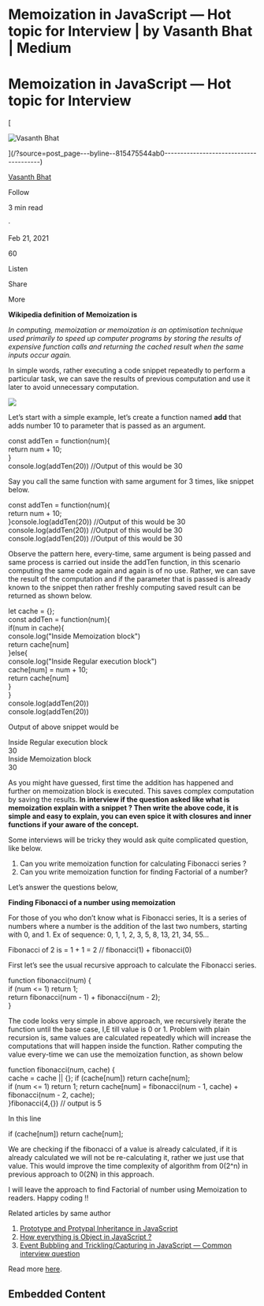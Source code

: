 # Memoization in JavaScript — Hot topic for Interview | by Vasanth Bhat | Medium

# Memoization in JavaScript — Hot topic for Interview

[

![Vasanth Bhat](https://miro.medium.com/v2/resize:fill:64:64/1*_7TuhO6i_Q8yHEAobs4WSg.jpeg)





](/?source=post_page---byline--815475544ab0---------------------------------------)

[Vasanth Bhat](/?source=post_page---byline--815475544ab0---------------------------------------)

Follow

3 min read

·

Feb 21, 2021

60

Listen

Share

More

**Wikipedia definition of Memoization is**

_In computing, memoization or memoization is an optimisation technique used primarily to speed up computer programs by storing the results of expensive function calls and returning the cached result when the same inputs occur again._

In simple words, rather executing a code snippet repeatedly to perform a particular task, we can save the results of previous computation and use it later to avoid unnecessary computation.

![](https://miro.medium.com/v2/resize:fit:875/1*XoXorT4DwkUDlqEWEaCH5A.jpeg)

Let’s start with a simple example, let’s create a function named **add** that adds number 10 to parameter that is passed as an argument.

const addTen = function(num){  
      return num + 10;  
}  
console.log(addTen(20)) //Output of this would be 30

Say you call the same function with same argument for 3 times, like snippet below.

const addTen = function(num){  
      return num + 10;  
}console.log(addTen(20)) //Output of this would be 30  
console.log(addTen(20)) //Output of this would be 30  
console.log(addTen(20)) //Output of this would be 30

Observe the pattern here, every-time, same argument is being passed and same process is carried out inside the addTen function, in this scenario computing the same code again and again is of no use. Rather, we can save the result of the computation and if the parameter that is passed is already known to the snippet then rather freshly computing saved result can be returned as shown below.

let cache = {};  
const addTen = function(num){  
        if(num in cache){  
          console.log("Inside Memoization block")  
          return cache\[num\]  
        }else{  
          console.log("Inside Regular execution block")  
          cache\[num\] = num + 10;  
          return cache\[num\]  
        }  
}  
console.log(addTen(20))  
console.log(addTen(20))

Output of above snippet would be

Inside Regular execution block  
30  
Inside Memoization block  
30

As you might have guessed, first time the addition has happened and further on memoization block is executed. This saves complex computation by saving the results. **In interview if the question asked like what is memoization explain with a snippet ? Then write the above code, it is simple and easy to explain, you can even spice it with closures and inner functions if your aware of the concept.**

Some interviews will be tricky they would ask quite complicated question, like below.

1.  Can you write memoization function for calculating Fibonacci series ?
2.  Can you write memoization function for finding Factorial of a number?

Let’s answer the questions below,

**Finding Fibonacci of a number using memoization**

For those of you who don’t know what is Fibonacci series, It is a series of numbers where a number is the addition of the last two numbers, starting with 0, and 1. Ex of sequence: 0, 1, 1, 2, 3, 5, 8, 13, 21, 34, 55…

Fibonacci of 2 is = 1 + 1 = 2 // fibonacci(1) + fibonacci(0)

First let’s see the usual recursive approach to calculate the Fibonacci series.

function fibonacci(num) {   
 if (num <= 1) return 1;     
 return fibonacci(num - 1) + fibonacci(num - 2);  
}

The code looks very simple in above approach, we recursively iterate the function until the base case, I,E till value is 0 or 1. Problem with plain recursion is, same values are calculated repeatedly which will increase the computations that will happen inside the function. Rather computing the value every-time we can use the memoization function, as shown below

function fibonacci(num, cache) {  
  cache = cache || {};  if (cache\[num\]) return cache\[num\];  
  if (num <= 1) return 1;   return cache\[num\] = fibonacci(num - 1, cache) + fibonacci(num - 2, cache);  
}fibonacci(4,{}) // output is 5

In this line

if (cache\[num\]) return cache\[num\];

We are checking if the fibonacci of a value is already calculated, if it is already calculated we will not be re-calculating it, rather we just use that value. This would improve the time complexity of algorithm from 0(2^n) in previous approach to 0(2N) in this approach.

I will leave the approach to find Factorial of number using Memoization to readers. Happy coding !!

Related articles by same author

1.  [Prototype and Protypal Inheritance in JavaScript](https://mevasanth.medium.com/prototype-and-protypal-inheritance-in-javascript-bb766097ac05)
2.  [How everything is Object in JavaScript ?](https://mevasanth.medium.com/how-everything-is-object-in-javascript-a4164d7e6a2d)
3.  [Event Bubbling and Trickling/Capturing in JavaScript — Common interview question](https://mevasanth.medium.com/event-bubbling-and-trickling-capturing-in-javascript-common-interview-question-8817238df70a)

Read more [here](https://mevasanth.medium.com).

## Embedded Content
